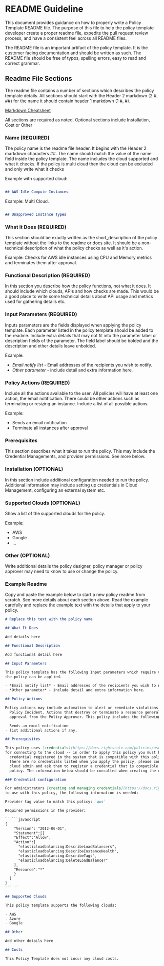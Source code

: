 # README Guideline

This document provides guidance on how to properly write a Policy Template README
file.  The purpose of this file to help the policy template developer create a
proper readme file, expedite the pull request review process, and have a
consistent feel across all README files.

The README file is an important artifact of the policy template.  It is the
customer facing documentation and should be written as such.  The README file
should be free of typos, spelling errors, easy to read and correct grammar.

## Readme File Sections

The readme file contains a number of sections which describes the policy template
  details.  All sections should start with the Header 2 markdown (2 #, ##) for
  the name it should contain header 1 markdown (1 #, #).

[Markdown Cheatsheet](https://www.markdownguide.org/cheat-sheet/)

All sections are required as noted.  Optional sections include Installation,
Cost or Other

### Name (REQUIRED)

The policy name is the readme file header.  It begins with the Header 2
markdown characters ##.  The name should match the value of the name field
inside the policy template.  The name includes the cloud supported and what
it checks.  If the policy is multi cloud then the cloud can be excluded and only
  write what it checks

Example with supported cloud:

```markdown

## AWS Idle Compute Instances

```

Example: Multi Cloud.

```markdown

## Unapproved Instance Types

```

### What It Does (REQUIRED)

This section should be exactly written as the short_description of the policy
template without the links to the readme or docs site.  It should be a
non-technical description of what the policy checks as well as it's action.

Example:
Checks for AWS idle instances using CPU and Memory metrics and terminates them
after approval.

### Functional Description (REQUIRED)

In this section you describe how the policy functions, not what it does.  It
should include which clouds, APIs and how checks are made.  This would be a good
place to write some technical details about API usage and  metrics used for
gathering details etc.

### Input Parameters (REQUIRED)

Inputs parameters are the fields displayed when applying the policy template.
Each parameter listed in the policy template should be added to the readme.
Include extra details that may not fit into the parameter label or description
fields of the parameter.  The field label should be bolded and the description
and other details leave unbolded.

Example:

- *Email notify list* - Email addresses of the recipients you wish to notify.
- *Other parameter* - include detail and extra information here.

### Policy Actions (REQUIRED)

Include all the actions available to the user.  All policies will have at least
one action, the email notification.  There could be other actions such as
terminating or resizing an instance.  Include a list of all possible actions.

Example:

- Sends an email notification
- Terminate all instances after approval

### Prerequisites

This section describes what it takes to run the policy.  This may include the
  Credential Managements, and provider permissions.  See more below.

### Installation (OPTIONAL)

In this section include additional configuration needed to run the policy.
Additional information may include setting up credentials in Cloud Management,
  configuring an external system etc.

### Supported Clouds (OPTIONAL)

Show a list of the supported clouds for the policy.

Example:

- AWS
- Google
- ...

### Other (OPTIONAL)

Write additional details the policy designer, policy manager or policy approver
may need to know to use or change the policy.

### Example Readme

Copy and paste the example below to start a new policy readme from scratch.
See more details about each section above.  Read the example carefully and
replace the example text with the details that apply to your policy.

```markdown
# Replace this text with the policy name

## What It Does

Add details here

## Functional Description

Add functional detail here

## Input Parameters

This policy template has the following Input parameters which require value before
the policy can be applied.

- *Email notify list* - Email addresses of the recipients you wish to notify.
- *Other parameter* - include detail and extra information here.

## Policy Actions

Policy actions may include automation to alert or remediate violations found in the
  Policy Incident. Actions that destroy or terminate a resource generally require
  approval from the Policy Approver. This policy includes the following actions.

- Sends an email notification
- list additional actions if any.

## Prerequisites

This policy uses [credentials](https://docs.rightscale.com/policies/users/guides/credential_management.html)
for connecting to the cloud -- in order to apply this policy you must have a
  credential registered in the system that is compatible with this policy. If
  there are no credentials listed when you apply the policy, please contact your
  cloud admin and ask them to register a credential that is compatible with this
  policy. The information below should be consulted when creating the credential.

### Credential configuration

For administrators [creating and managing credentials](https://docs.rightscale.com/policies/users/guides/credential_management.html)
to use with this policy, the following information is needed:

Provider tag value to match this policy: `aws`

Required permissions in the provider:

`` ```javascript
{
    "Version": "2012-06-01",
    "Statement":[{
    "Effect":"Allow",
    "Action":[
      "elasticloadbalancing:DescribeLoadBalancers",
      "elasticloadbalancing:DescribeInstanceHealth",
      "elasticloadbalancing:DescribeTags",
      "elasticloadbalancing:DeleteLoadBalancer"
    ],
    "Resource":"*"
    }
  ]
}
``` ``

## Supported Clouds

This policy template supports the following clouds:

- AWS
- Azure
- Google

## Other

Add other details here

## Costs

This Policy Template does not incur any cloud costs.

```
